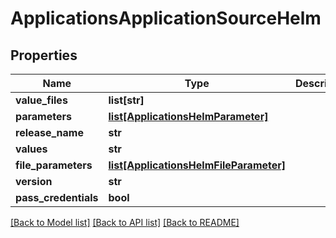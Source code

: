 # ApplicationsApplicationSourceHelm

## Properties
Name | Type | Description | Notes
------------ | ------------- | ------------- | -------------
**value_files** | **list[str]** |  | [optional] 
**parameters** | [**list[ApplicationsHelmParameter]**](ApplicationsHelmParameter.md) |  | [optional] 
**release_name** | **str** |  | [optional] 
**values** | **str** |  | [optional] 
**file_parameters** | [**list[ApplicationsHelmFileParameter]**](ApplicationsHelmFileParameter.md) |  | [optional] 
**version** | **str** |  | [optional] 
**pass_credentials** | **bool** |  | [optional] 

[[Back to Model list]](../README.md#documentation-for-models) [[Back to API list]](../README.md#documentation-for-api-endpoints) [[Back to README]](../README.md)

